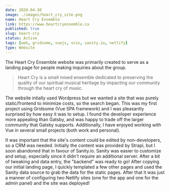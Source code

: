 ```yaml
---
date: 2020-04-30
image: ./images/heart_cry_site.png
name: Heart Cry Ensemble
link: https://www.heartcryensemble.ca
published: true
slug: heart-cry
status: Active
tags: [web, gridsome, vuejs, scss, sanity.io, netlify]
type: Website
---
```


The Heart Cry Ensemble website was primarily created to serve as a landing page for people making inquiries about the group.

> Heart Cry is a small mixed ensemble dedicated to preserving the quality of our spiritual musical heritage by impacting our community through the heart cry of music.

The website intially used Wordpress but we wanted a site that was purely static/frontend to minimize costs, so the search began. This was my first project using Gridsome (Vue SPA framework) and I was pleasantly surprised by how easy it was to setup. I found the developer experience more appealing than Gatsby, and was happy to trade off the larger community that Gatsby supports. Additionally, I have enjoyed working with Vue in several small projects (both work and personal).

It was important that the site's content could be edited by non-developers, so a CRM was needed. Initially the content was provided by Strapi, but I soon abandoned that in favour of Sanity.io. Sanity was easier to customize and setup, especially since it didn't require an additional server. After a bit of tweaking and data entry, the "backend" was ready to go! After copying our initial landing page, I quickly templated a few other pages and used the Sanity data source to grab the data for the static pages. After that it was just a manner of configuring two Netlify sites (one for the app and one for the admin panel) and the site was deployed!

